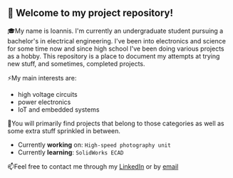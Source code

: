 ## :wave: Welcome to my project repository!

🎓My name is Ioannis. I'm currently an undergraduate student pursuing a bachelor's in electrical engineering. I've been into electronics and science for some time now and since high school I've been doing various projects as a hobby. This repository is a place to document my attempts at trying new stuff, and sometimes, completed projects.

⚡My main interests are:
- high voltage circuits
- power electronics
- IoT and embedded systems

🚀You will primarily find projects that belong to those categories as well as some extra stuff sprinkled in between.

* Currently __working__ on: `High-speed photography unit`
* Currently __learning__: `SolidWorks ECAD`

📫Feel free to contact me through my [LinkedIn](https://www.linkedin.com/in/ipapaspyridis/) or by [email](mailto:yiakonale03@gmail.com)
